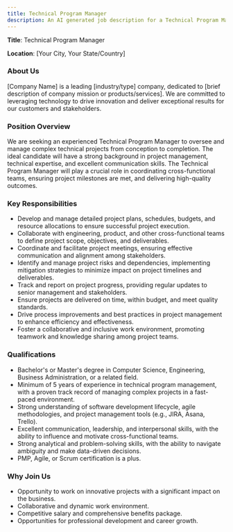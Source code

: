```yaml
---
title: Technical Program Manager
description: An AI generated job description for a Technical Program Manager
---
```


**Title**: Technical Program Manager

**Location**: [Your City, Your State/Country]

### About Us

[Company Name] is a leading [industry/type] company, dedicated to [brief description of company mission or products/services]. We are committed to leveraging technology to drive innovation and deliver exceptional results for our customers and stakeholders.

### Position Overview

We are seeking an experienced Technical Program Manager to oversee and manage complex technical projects from conception to completion. The ideal candidate will have a strong background in project management, technical expertise, and excellent communication skills. The Technical Program Manager will play a crucial role in coordinating cross-functional teams, ensuring project milestones are met, and delivering high-quality outcomes.

### Key Responsibilities

- Develop and manage detailed project plans, schedules, budgets, and resource allocations to ensure successful project execution.
- Collaborate with engineering, product, and other cross-functional teams to define project scope, objectives, and deliverables.
- Coordinate and facilitate project meetings, ensuring effective communication and alignment among stakeholders.
- Identify and manage project risks and dependencies, implementing mitigation strategies to minimize impact on project timelines and deliverables.
- Track and report on project progress, providing regular updates to senior management and stakeholders.
- Ensure projects are delivered on time, within budget, and meet quality standards.
- Drive process improvements and best practices in project management to enhance efficiency and effectiveness.
- Foster a collaborative and inclusive work environment, promoting teamwork and knowledge sharing among project teams.

### Qualifications

- Bachelor's or Master's degree in Computer Science, Engineering, Business Administration, or a related field.
- Minimum of 5 years of experience in technical program management, with a proven track record of managing complex projects in a fast-paced environment.
- Strong understanding of software development lifecycle, agile methodologies, and project management tools (e.g., JIRA, Asana, Trello).
- Excellent communication, leadership, and interpersonal skills, with the ability to influence and motivate cross-functional teams.
- Strong analytical and problem-solving skills, with the ability to navigate ambiguity and make data-driven decisions.
- PMP, Agile, or Scrum certification is a plus.

### Why Join Us

- Opportunity to work on innovative projects with a significant impact on the business.
- Collaborative and dynamic work environment.
- Competitive salary and comprehensive benefits package.
- Opportunities for professional development and career growth.
